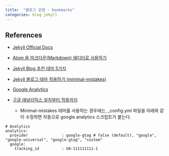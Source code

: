```yaml
---
title:  "블로그 운영 - bookmarks"
categories: blog jekyll
---
```


## References

* [Jekyll Official Docs][jekyll-docs]
* [Atom 을 마크다운(Markdown) 에디터로 사용하기][atom-guide]
* [Jekyll Blog 추천 테마 5가지][jekyll-theme-recommendation]
* [Jekyll 블로그 테마 적용하기 (minimal-mistakes)][jekyll-minimal-mistakes]
* [Google Analytics](https://analytics.google.com/)
* [구글 애널리틱스 설치부터 적용까지](https://milooy.wordpress.com/2016/01/14/google-analtyics-1-intro/)

  * Minimal-mistakes 테마를 사용하는 경우에는, _config.yml 파일을 아래와 같이 수정하면 자동으로 google analytics 스크립트가 붙는다.
```
# Analytics
analytics:
  provider               : google-gtag # false (default), "google", "google-universal", "google-gtag", "custom"
  google:
    tracking_id          : UA-111111111-1
```


[jekyll-docs]: https://jekyllrb.com/docs/home
[jekyll-gh]:   https://github.com/jekyll/jekyll
[jekyll-talk]: https://talk.jekyllrb.com/
[jekyll-theme-recommendation]: https://isme2n.github.io/devlog/2017/03/09/Blog-Jekyll-theme/
[atom-guide]:  http://futurecreator.github.io/2016/06/14/atom-as-markdown-editor/
[jekyll-minimal-mistakes]: https://junhobaik.github.io/jekyll-apply-theme/
